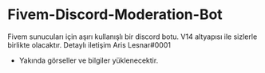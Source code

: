 # Fivem-Discord-Moderation-Bot
Fivem sunucuları için aşırı kullanışlı bir discord botu. V14 altyapısı ile sizlerle birlikte olacaktır. Detaylı iletişim Aris Lesnar#0001


- Yakında görseller ve bilgiler yüklenecektir.
